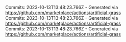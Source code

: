 Commits: 2023-10-13T13:48:23.766Z - Generated via https://github.com/marketplace/actions/artificial-grass
<br>
Commits: 2023-10-13T13:48:23.766Z - Generated via https://github.com/marketplace/actions/artificial-grass
<br>
Commits: 2023-10-13T13:48:23.766Z - Generated via https://github.com/marketplace/actions/artificial-grass
<br>
